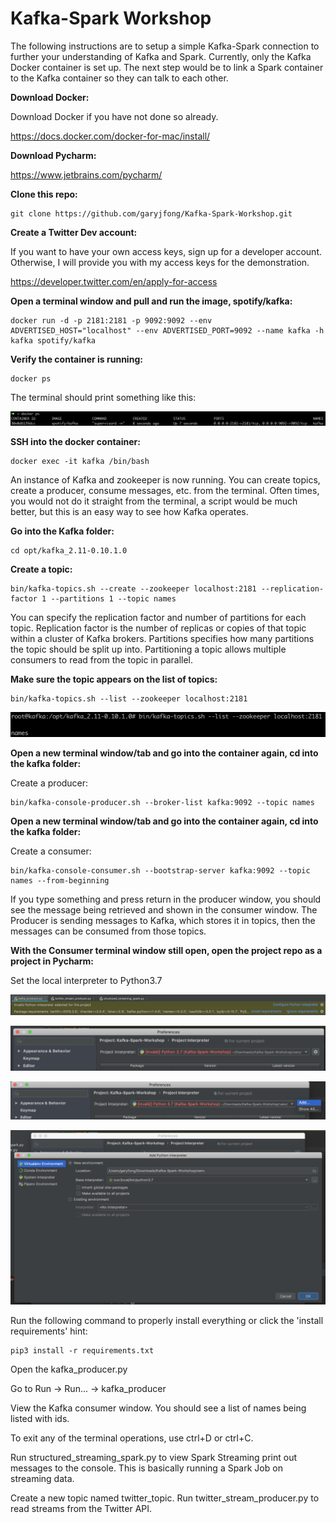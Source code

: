 # Kafka-Spark Workshop

The following instructions are to setup a simple Kafka-Spark connection to further your understanding of Kafka and Spark. Currently, only the Kafka Docker container is set up. The next step would be to link a Spark container to the Kafka container so they can talk to each other.

**Download Docker:**

Download Docker if you have not done so already.

https://docs.docker.com/docker-for-mac/install/

**Download Pycharm:**

https://www.jetbrains.com/pycharm/

**Clone this repo:**
```
git clone https://github.com/garyjfong/Kafka-Spark-Workshop.git
```
**Create a Twitter Dev account:**

If you want to have your own access keys, sign up for a developer account. Otherwise, I will provide you with my access keys for the demonstration.

https://developer.twitter.com/en/apply-for-access


**Open a terminal window and pull and run the image, spotify/kafka:**
```
docker run -d -p 2181:2181 -p 9092:9092 --env ADVERTISED_HOST="localhost" --env ADVERTISED_PORT=9092 --name kafka -h kafka spotify/kafka
```
**Verify the container is running:**
```
docker ps
```
The terminal should print something like this:

![alt text][docker ps]

[docker ps]: https://github.com/garyjfong/Kafka-Spark-Workshop/blob/master/main/resources/docker_ps.png


**SSH into the docker container:**
```
docker exec -it kafka /bin/bash
```
An instance of Kafka and zookeeper is now running. You can create topics, create a producer, consume messages, etc. from the terminal. Often times, you would not do it straight from the terminal, a script would be much better, but this is an easy way to see how Kafka operates.

**Go into the Kafka folder:**
```
cd opt/kafka_2.11-0.10.1.0
```
**Create a topic:**
```
bin/kafka-topics.sh --create --zookeeper localhost:2181 --replication-factor 1 --partitions 1 --topic names
```
You can specify the replication factor and number of partitions for each topic.
Replication factor is the number of replicas or copies of that topic within a cluster of Kafka brokers. 
Partitions specifies how many partitions the topic should be split up into. Partitioning a topic allows multiple consumers to read from the topic in parallel.

**Make sure the topic appears on the list of topics:**
```
bin/kafka-topics.sh --list --zookeeper localhost:2181
```
![alt text][topic list]

[topic list]:https://github.com/garyjfong/Kafka-Spark-Workshop/blob/master/main/resources/list_topics.png

**Open a new terminal window/tab and go into the container again, cd into the kafka folder:**

Create a producer:
```
bin/kafka-console-producer.sh --broker-list kafka:9092 --topic names
```
**Open a new terminal window/tab and go into the container again, cd into the kafka folder:**

Create a consumer:
```
bin/kafka-console-consumer.sh --bootstrap-server kafka:9092 --topic names --from-beginning
```

If you type something and press return in the producer window, you should see the message being retrieved and shown in the consumer window. The Producer is sending messages to Kafka, which stores it in topics, then the messages can be consumed from those topics.

**With the Consumer terminal window still open, open the project repo as a project in Pycharm:**

Set the local interpreter to Python3.7

![alt text][set_local_interpreter_1]

[set_local_interpreter_1]:https://github.com/garyjfong/Kafka-Spark-Workshop/blob/master/main/resources/set_local_interpreter_1.png

![alt text][set_local_interpreter_2]

[set_local_interpreter_2]:https://github.com/garyjfong/Kafka-Spark-Workshop/blob/master/main/resources/set_local_interpreter_2.png

![alt text][set_local_interpreter_3]

[set_local_interpreter_3]:https://github.com/garyjfong/Kafka-Spark-Workshop/blob/master/main/resources/set_local_interpreter_3.png

![alt text][set_local_interpreter_4]

[set_local_interpreter_4]:https://github.com/garyjfong/Kafka-Spark-Workshop/blob/master/main/resources/set_local_interpreter_4.png

Run the following command to properly install everything or click the 'install requirements' hint:
```
pip3 install -r requirements.txt
```

Open the kafka_producer.py

Go to Run -> Run... -> kafka_producer

View the Kafka consumer window. You should see a list of names being listed with ids. 

To exit any of the terminal operations, use ctrl+D or ctrl+C.

Run structured_streaming_spark.py to view Spark Streaming print out messages to the console. This is basically running a Spark Job on streaming data.

Create a new topic named twitter_topic.
Run twitter_stream_producer.py to read streams from the Twitter API. 

